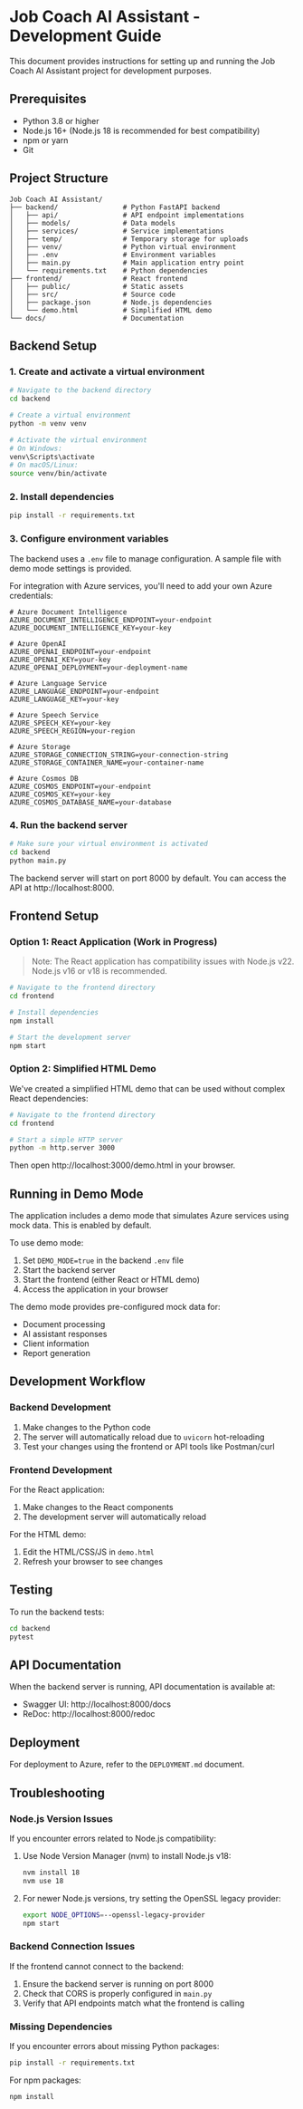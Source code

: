 # Job Coach AI Assistant - Development Guide

This document provides instructions for setting up and running the Job Coach AI Assistant project for development purposes.

## Prerequisites

- Python 3.8 or higher
- Node.js 16+ (Node.js 18 is recommended for best compatibility)
- npm or yarn
- Git

## Project Structure

```
Job Coach AI Assistant/
├── backend/                # Python FastAPI backend
│   ├── api/                # API endpoint implementations
│   ├── models/             # Data models
│   ├── services/           # Service implementations
│   ├── temp/               # Temporary storage for uploads
│   ├── venv/               # Python virtual environment
│   ├── .env                # Environment variables
│   ├── main.py             # Main application entry point
│   └── requirements.txt    # Python dependencies
├── frontend/               # React frontend
│   ├── public/             # Static assets
│   ├── src/                # Source code
│   ├── package.json        # Node.js dependencies
│   └── demo.html           # Simplified HTML demo
└── docs/                   # Documentation
```

## Backend Setup

### 1. Create and activate a virtual environment

```bash
# Navigate to the backend directory
cd backend

# Create a virtual environment
python -m venv venv

# Activate the virtual environment
# On Windows:
venv\Scripts\activate
# On macOS/Linux:
source venv/bin/activate
```

### 2. Install dependencies

```bash
pip install -r requirements.txt
```

### 3. Configure environment variables

The backend uses a `.env` file to manage configuration. A sample file with demo mode settings is provided.

For integration with Azure services, you'll need to add your own Azure credentials:

```
# Azure Document Intelligence
AZURE_DOCUMENT_INTELLIGENCE_ENDPOINT=your-endpoint
AZURE_DOCUMENT_INTELLIGENCE_KEY=your-key

# Azure OpenAI
AZURE_OPENAI_ENDPOINT=your-endpoint
AZURE_OPENAI_KEY=your-key
AZURE_OPENAI_DEPLOYMENT=your-deployment-name

# Azure Language Service
AZURE_LANGUAGE_ENDPOINT=your-endpoint
AZURE_LANGUAGE_KEY=your-key

# Azure Speech Service
AZURE_SPEECH_KEY=your-key
AZURE_SPEECH_REGION=your-region

# Azure Storage
AZURE_STORAGE_CONNECTION_STRING=your-connection-string
AZURE_STORAGE_CONTAINER_NAME=your-container-name

# Azure Cosmos DB
AZURE_COSMOS_ENDPOINT=your-endpoint
AZURE_COSMOS_KEY=your-key
AZURE_COSMOS_DATABASE_NAME=your-database
```

### 4. Run the backend server

```bash
# Make sure your virtual environment is activated
cd backend
python main.py
```

The backend server will start on port 8000 by default. You can access the API at http://localhost:8000.

## Frontend Setup

### Option 1: React Application (Work in Progress)

> Note: The React application has compatibility issues with Node.js v22. Node.js v16 or v18 is recommended.

```bash
# Navigate to the frontend directory
cd frontend

# Install dependencies
npm install

# Start the development server
npm start
```

### Option 2: Simplified HTML Demo

We've created a simplified HTML demo that can be used without complex React dependencies:

```bash
# Navigate to the frontend directory
cd frontend

# Start a simple HTTP server
python -m http.server 3000
```

Then open http://localhost:3000/demo.html in your browser.

## Running in Demo Mode

The application includes a demo mode that simulates Azure services using mock data. This is enabled by default.

To use demo mode:

1. Set `DEMO_MODE=true` in the backend `.env` file
2. Start the backend server
3. Start the frontend (either React or HTML demo)
4. Access the application in your browser

The demo mode provides pre-configured mock data for:
- Document processing
- AI assistant responses
- Client information
- Report generation

## Development Workflow

### Backend Development

1. Make changes to the Python code
2. The server will automatically reload due to `uvicorn` hot-reloading
3. Test your changes using the frontend or API tools like Postman/curl

### Frontend Development

For the React application:
1. Make changes to the React components
2. The development server will automatically reload

For the HTML demo:
1. Edit the HTML/CSS/JS in `demo.html`
2. Refresh your browser to see changes

## Testing

To run the backend tests:

```bash
cd backend
pytest
```

## API Documentation

When the backend server is running, API documentation is available at:
- Swagger UI: http://localhost:8000/docs
- ReDoc: http://localhost:8000/redoc

## Deployment

For deployment to Azure, refer to the `DEPLOYMENT.md` document.

## Troubleshooting

### Node.js Version Issues

If you encounter errors related to Node.js compatibility:

1. Use Node Version Manager (nvm) to install Node.js v18:
   ```bash
   nvm install 18
   nvm use 18
   ```

2. For newer Node.js versions, try setting the OpenSSL legacy provider:
   ```bash
   export NODE_OPTIONS=--openssl-legacy-provider
   npm start
   ```

### Backend Connection Issues

If the frontend cannot connect to the backend:

1. Ensure the backend server is running on port 8000
2. Check that CORS is properly configured in `main.py`
3. Verify that API endpoints match what the frontend is calling

### Missing Dependencies

If you encounter errors about missing Python packages:

```bash
pip install -r requirements.txt
```

For npm packages:

```bash
npm install
``` 